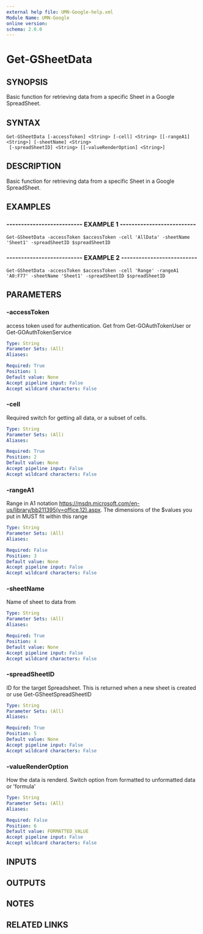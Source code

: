 ```yaml
---
external help file: UMN-Google-help.xml
Module Name: UMN-Google
online version: 
schema: 2.0.0
---
```


# Get-GSheetData

## SYNOPSIS
Basic function for retrieving data from a specific Sheet in a Google SpreadSheet.

## SYNTAX

```
Get-GSheetData [-accessToken] <String> [-cell] <String> [[-rangeA1] <String>] [-sheetName] <String>
 [-spreadSheetID] <String> [[-valueRenderOption] <String>]
```

## DESCRIPTION
Basic function for retrieving data from a specific Sheet in a Google SpreadSheet.

## EXAMPLES

### -------------------------- EXAMPLE 1 --------------------------
```
Get-GSheetData -accessToken $accessToken -cell 'AllData' -sheetName 'Sheet1' -spreadSheetID $spreadSheetID
```

### -------------------------- EXAMPLE 2 --------------------------
```
Get-GSheetData -accessToken $accessToken -cell 'Range' -rangeA1 'A0:F77' -sheetName 'Sheet1' -spreadSheetID $spreadSheetID
```

## PARAMETERS

### -accessToken
access token used for authentication. 
Get from Get-GOAuthTokenUser or Get-GOAuthTokenService

```yaml
Type: String
Parameter Sets: (All)
Aliases: 

Required: True
Position: 1
Default value: None
Accept pipeline input: False
Accept wildcard characters: False
```

### -cell
Required switch for getting all data, or a subset of cells.

```yaml
Type: String
Parameter Sets: (All)
Aliases: 

Required: True
Position: 2
Default value: None
Accept pipeline input: False
Accept wildcard characters: False
```

### -rangeA1
Range in A1 notation https://msdn.microsoft.com/en-us/library/bb211395(v=office.12).aspx.
The dimensions of the $values you put in MUST fit within this range

```yaml
Type: String
Parameter Sets: (All)
Aliases: 

Required: False
Position: 3
Default value: None
Accept pipeline input: False
Accept wildcard characters: False
```

### -sheetName
Name of sheet to data from

```yaml
Type: String
Parameter Sets: (All)
Aliases: 

Required: True
Position: 4
Default value: None
Accept pipeline input: False
Accept wildcard characters: False
```

### -spreadSheetID
ID for the target Spreadsheet. 
This is returned when a new sheet is created or use Get-GSheetSpreadSheetID

```yaml
Type: String
Parameter Sets: (All)
Aliases: 

Required: True
Position: 5
Default value: None
Accept pipeline input: False
Accept wildcard characters: False
```

### -valueRenderOption
How the data is renderd.
Switch option from formatted to unformatted data or 'formula'

```yaml
Type: String
Parameter Sets: (All)
Aliases: 

Required: False
Position: 6
Default value: FORMATTED_VALUE
Accept pipeline input: False
Accept wildcard characters: False
```

## INPUTS

## OUTPUTS

## NOTES

## RELATED LINKS

